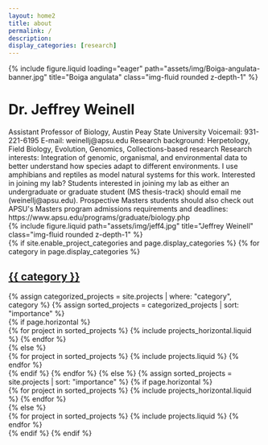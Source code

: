 ```yaml
---
layout: home2
title: about
permalink: /
description: 
display_categories: [research]
---
```


<!--Banner image-->
<div class="row mb-5">
    <div class="col-sm mt-md-0">
        {% include figure.liquid loading="eager" path="assets/img/Boiga-angulata-banner.jpg" title="Boiga angulata" class="img-fluid rounded z-depth-1" %}
    </div>
</div>

<!--About me (left) and photo right-->
<div class="row justify-content-sm-center mb-2">
    <!--left page margin-->
    <div class="col-sm-2 mt-3 mt-md-0">
    </div>
    <!--text column-->
    <div class="col-sm-5 mt-3 mt-md-0">
        <div class="row"><h1 class="post-title">Dr. Jeffrey Weinell</h1></div>
        <div class="row">
          Assistant Professor of Biology, Austin Peay State University
          Voicemail: 931-221-6195
          E-mail: weinellj@apsu.edu
          Research background: Herpetology, Field Biology, Evolution, Genomics, Collections-based research
          Research interests: Integration of genomic, organismal, and environmental data to better understand how species adapt to different environments. I use amphibians and reptiles as model natural systems for this work.
          Interested in joining my lab? Students interested in joining my lab as either an undergraduate or graduate student (MS thesis-track) should email me (weinellj@apsu.edu). Prospective Masters students should also check out APSU's Masters program admissions requirements and deadlines: https://www.apsu.edu/programs/graduate/biology.php
        </div>
    </div>
    <!--photo column-->
    <div class="col-sm-3 mt-3 mt-md-0">
        {% include figure.liquid path="assets/img/jeff4.jpg" title="Jeffrey Weinell" class="img-fluid rounded z-depth-1" %}
    </div>
    <!--right page margin-->
    <div class="col-sm-2 mt-3 mt-md-0">
    </div>
</div>

<div class="row justify-content-sm-center">
    <!--left page margin-->
    <div class="col-sm-2 mt-md-0">
    </div>
    <div class="col-sm-8 mt-3 mt-md-0">
        <!-- projects -->
        <div class="projects">
        {% if site.enable_project_categories and page.display_categories %}
          <!-- Display categorized projects -->
          {% for category in page.display_categories %}
          <a id="{{ category }}" href=".#{{ category }}">
            <h2 class="category">{{ category }}</h2>
          </a>
          {% assign categorized_projects = site.projects | where: "category", category %}
          {% assign sorted_projects = categorized_projects | sort: "importance" %}
          <div class="row mt-4 mb-4">
          </div>
          <!-- Generate cards for each project -->
          {% if page.horizontal %}
          <div class="container">
            <div class="row row-cols-1 row-cols-md-2">
            {% for project in sorted_projects %}
              {% include projects_horizontal.liquid %}
            {% endfor %}
            </div>
          </div>
          {% else %}
          <div class="row row-cols-1 row-cols-md-3">
            {% for project in sorted_projects %}
              {% include projects.liquid %}
            {% endfor %}
          </div>
          {% endif %}
          {% endfor %}
        {% else %}
        <!-- Display projects without categories -->
        {% assign sorted_projects = site.projects | sort: "importance" %}
          <!-- Generate cards for each project -->
        {% if page.horizontal %}
          <div class="container">
            <div class="row row-cols-1 row-cols-md-2">
            {% for project in sorted_projects %}
              {% include projects_horizontal.liquid %}
            {% endfor %}
            </div>
          </div>
          {% else %}
          <div class="row row-cols-1 row-cols-md-3">
            {% for project in sorted_projects %}
              {% include projects.liquid %}
            {% endfor %}
          </div>
          {% endif %}
        {% endif %}
        </div>
    </div>
    <!--right page margin-->
    <div class="col-sm-2 mt-md-0">
    </div>
</div>

